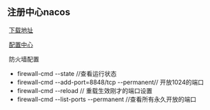 ## 注册中心nacos

​	[下载地址](https://github.com/alibaba/nacos/releases)

​	 [配置中心](https://nacos.io/zh-cn/docs/deployment.html)

​	  防火墙配置

- firewall-cmd --state //查看运行状态 
- firewall-cmd --add-port=8848/tcp --permanent// 开放1024的端口
- firewall-cmd --reload // 重载生效刚才的端口设置	
-  firewall-cmd --list-ports --permanent  //查看所有永久开放的端口 	